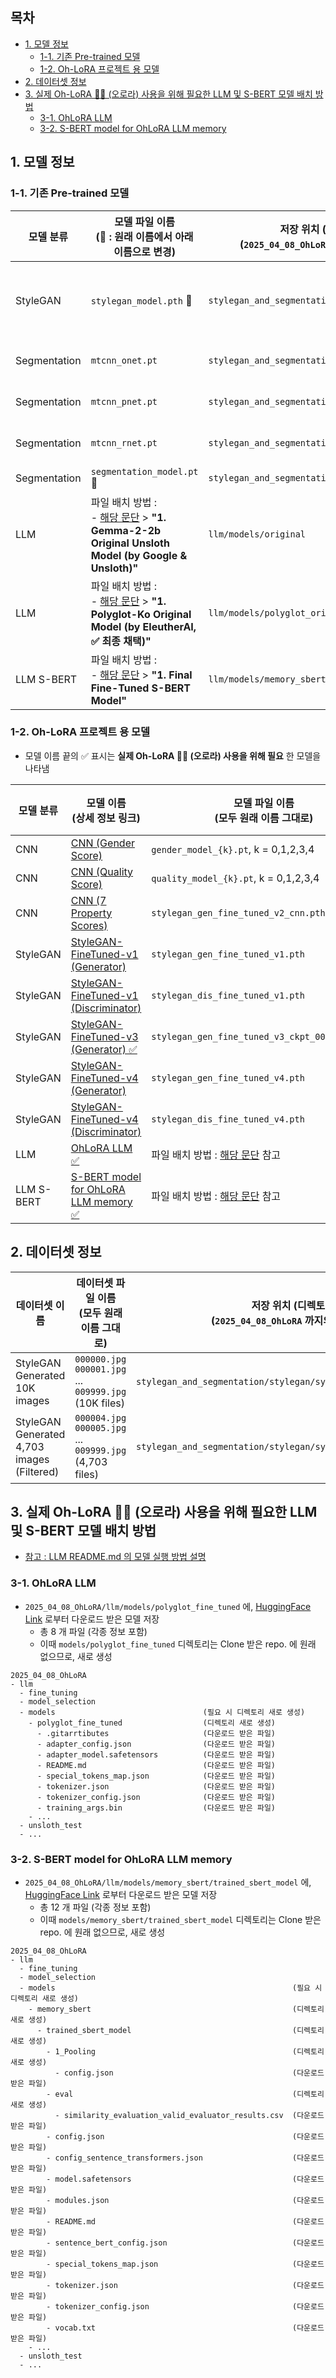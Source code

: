 ## 목차

* [1. 모델 정보](#1-모델-정보)
  * [1-1. 기존 Pre-trained 모델](#1-1-기존-pre-trained-모델)
  * [1-2. Oh-LoRA 프로젝트 용 모델](#1-2-oh-lora-프로젝트-용-모델)
* [2. 데이터셋 정보](#2-데이터셋-정보)
* [3. 실제 Oh-LoRA 👱‍♀️ (오로라) 사용을 위해 필요한 LLM 및 S-BERT 모델 배치 방법](#3-실제-oh-lora--오로라-사용을-위해-필요한-llm-및-s-bert-모델-배치-방법)
  * [3-1. OhLoRA LLM](#3-1-ohlora-llm)
  * [3-2. S-BERT model for OhLoRA LLM memory](#3-2-s-bert-model-for-ohlora-llm-memory)

## 1. 모델 정보

### 1-1. 기존 Pre-trained 모델

| 모델 분류        | 모델 파일 이름<br>(🔄 : 원래 이름에서 아래 이름으로 변경)                                                                                                         | 저장 위치 (디렉토리)<br>(```2025_04_08_OhLoRA``` 까지의 경로 제외) | 다운로드 주소 (출처)                                                                                                              |
|--------------|-----------------------------------------------------------------------------------------------------------------------------------------------|-----------------------------------------------------|---------------------------------------------------------------------------------------------------------------------------|
| StyleGAN     | ```stylegan_model.pth``` 🔄                                                                                                                   | ```stylegan_and_segmentation/stylegan```            | [GenForce GitHub](https://github.com/genforce/genforce/blob/master/MODEL_ZOO.md) > StyleGAN Ours > celeba_partial-256x256 |
| Segmentation | ```mtcnn_onet.pt```                                                                                                                           | ```stylegan_and_segmentation/segmentation/models``` | [FaceNet Timesler GitHub](https://github.com/timesler/facenet-pytorch/blob/master/data)                                   |
| Segmentation | ```mtcnn_pnet.pt```                                                                                                                           | ```stylegan_and_segmentation/segmentation/models``` | [FaceNet Timesler GitHub](https://github.com/timesler/facenet-pytorch/blob/master/data)                                   |
| Segmentation | ```mtcnn_rnet.pt```                                                                                                                           | ```stylegan_and_segmentation/segmentation/models``` | [FaceNet Timesler GitHub](https://github.com/timesler/facenet-pytorch/blob/master/data)                                   |
| Segmentation | ```segmentation_model.pt``` 🔄                                                                                                                | ```stylegan_and_segmentation/segmentation/models``` | [FaceXFormer HuggingFace](https://huggingface.co/kartiknarayan/facexformer/tree/main/ckpts)                               |
| LLM          | 파일 배치 방법 :<br>- [해당 문단](llm/README.md#4-1-prepare-model-gemma-2-2b-based) > **"1. Gemma-2-2b Original Unsloth Model (by Google & Unsloth)"**  | ```llm/models/original```                           | [Gemma-2 2B HuggingFace](https://huggingface.co/unsloth/gemma-2-2b-it/tree/main)                                          |
| LLM          | 파일 배치 방법 :<br>- [해당 문단](llm/README.md#4-2-prepare-model-polyglot-ko-13b-based) > **"1. Polyglot-Ko Original Model (by EleutherAI, ✅ 최종 채택)"** | ```llm/models/polyglot_original```                  | [Polyglot-Ko 1.3B HuggingFace](https://huggingface.co/EleutherAI/polyglot-ko-1.3b/tree/main)                              |
| LLM S-BERT   | 파일 배치 방법 :<br>- [해당 문단](llm/README.md#4-3-prepare-s-bert-model) > **"1. Final Fine-Tuned S-BERT Model"**                                      | ```llm/models/memory_sbert/trained_sbert_model```   | [RoBERTa-base HuggingFace](https://huggingface.co/klue/roberta-base/tree/main)                                            |                                      

### 1-2. Oh-LoRA 프로젝트 용 모델

* 모델 이름 끝의 ✅ 표시는 **실제 Oh-LoRA 👱‍♀️ (오로라) 사용을 위해 필요** 한 모델을 나타냄

| 모델 분류      | 모델 이름<br>(상세 정보 링크)                                                                                              | 모델 파일 이름<br>(모두 원래 이름 그대로)                                     | 저장 위치 (디렉토리)<br>(```2025_04_08_OhLoRA``` 까지의 경로 제외) | 다운로드 주소 (출처)                                                                                  |
|------------|------------------------------------------------------------------------------------------------------------------|----------------------------------------------------------------|-----------------------------------------------------|-----------------------------------------------------------------------------------------------|
| CNN        | [CNN (Gender Score)](stylegan_and_segmentation/README.md#3-2-cnn-model-성별-이미지-품질)                                | ```gender_model_{k}.pt```, k = 0,1,2,3,4                       | ```stylegan_and_segmentation/cnn/models```          | [Hugging Face](https://huggingface.co/daebakgazua/250408_OhLoRA_CNNs/tree/main)               |
| CNN        | [CNN (Quality Score)](stylegan_and_segmentation/README.md#3-2-cnn-model-성별-이미지-품질)                               | ```quality_model_{k}.pt```, k = 0,1,2,3,4                      | ```stylegan_and_segmentation/cnn/models```          | [Hugging Face](https://huggingface.co/daebakgazua/250408_OhLoRA_CNNs/tree/main)               |
| CNN        | [CNN (7 Property Scores)](stylegan_and_segmentation/README.md#3-3-cnn-model-나머지-핵심-속성-값-7개)                      | ```stylegan_gen_fine_tuned_v2_cnn.pth```                       | ```stylegan_and_segmentation/stylegan_modified```   | [Hugging Face](https://huggingface.co/daebakgazua/250408_OhLoRA_StyleGAN_FineTuned/tree/main) |
| StyleGAN   | [StyleGAN-FineTuned-v1 (Generator)](stylegan_and_segmentation/README.md#3-1-image-generation-model-stylegan)     | ```stylegan_gen_fine_tuned_v1.pth```                           | ```stylegan_and_segmentation/stylegan_modified```   | [Hugging Face](https://huggingface.co/daebakgazua/250408_OhLoRA_StyleGAN_FineTuned/tree/main) |
| StyleGAN   | [StyleGAN-FineTuned-v1 (Discriminator)](stylegan_and_segmentation/README.md#3-1-image-generation-model-stylegan) | ```stylegan_dis_fine_tuned_v1.pth```                           | ```stylegan_and_segmentation/stylegan_modified```   | [Hugging Face](https://huggingface.co/daebakgazua/250408_OhLoRA_StyleGAN_FineTuned/tree/main) |
| StyleGAN   | [StyleGAN-FineTuned-v3 (Generator) ✅](stylegan_and_segmentation/README.md#3-1-image-generation-model-stylegan)   | ```stylegan_gen_fine_tuned_v3_ckpt_0005_gen.pth```             | ```stylegan_and_segmentation/stylegan_modified```   | [Hugging Face](https://huggingface.co/daebakgazua/250408_OhLoRA_StyleGAN_FineTuned/tree/main) |
| StyleGAN   | [StyleGAN-FineTuned-v4 (Generator)](stylegan_and_segmentation/README.md#3-1-image-generation-model-stylegan)     | ```stylegan_gen_fine_tuned_v4.pth```                           | ```stylegan_and_segmentation/stylegan_modified```   | [Hugging Face](https://huggingface.co/daebakgazua/250408_OhLoRA_StyleGAN_FineTuned/tree/main) |
| StyleGAN   | [StyleGAN-FineTuned-v4 (Discriminator)](stylegan_and_segmentation/README.md#3-1-image-generation-model-stylegan) | ```stylegan_dis_fine_tuned_v4.pth```                           | ```stylegan_and_segmentation/stylegan_modified```   | [Hugging Face](https://huggingface.co/daebakgazua/250408_OhLoRA_StyleGAN_FineTuned/tree/main) |
| LLM        | [OhLoRA LLM ✅](llm/README.md#2-how-to-run-fine-tuning)                                                           | 파일 배치 방법 : [해당 문단](#3-1-ohlora-llm) 참고                         | ```llm/models/polyglot_fine_tuned```                | [Hugging Face](https://huggingface.co/daebakgazua/250408_OhLoRA_LLM/tree/main)                |
| LLM S-BERT | [S-BERT model for OhLoRA LLM memory ✅](llm/README.md#3-llm-memory-rag-like-concept)                              | 파일 배치 방법 : [해당 문단](#3-2-s-bert-model-for-ohlora-llm-memory) 참고 | ```llm/models/memory_sbert/trained_sbert_model```   | [Hugging Face](https://huggingface.co/daebakgazua/250408_OhLoRA_LLM_SBERT/tree/main)          |

## 2. 데이터셋 정보

| 데이터셋 이름                                    | 데이터셋 파일 이름<br>(모두 원래 이름 그대로)                                         | 저장 위치 (디렉토리)<br>(```2025_04_08_OhLoRA``` 까지의 경로 제외)                  | 다운로드 주소 (출처)                                                                                   |
|--------------------------------------------|----------------------------------------------------------------------|----------------------------------------------------------------------|------------------------------------------------------------------------------------------------|
| StyleGAN Generated 10K images              | ```000000.jpg``` ```000001.jpg``` ... ```009999.jpg``` (10K files)   | ```stylegan_and_segmentation/stylegan/synthesize_results```          | [Hugging Face](https://huggingface.co/datasets/daebakgazua/250408_OhLoRA_all_generated_images) |
| StyleGAN Generated 4,703 images (Filtered) | ```000004.jpg``` ```000005.jpg``` ... ```009999.jpg``` (4,703 files) | ```stylegan_and_segmentation/stylegan/synthesize_results_filtered``` | [Hugging Face](https://huggingface.co/datasets/daebakgazua/250408_OhLoRA_filtered_images)      |

## 3. 실제 Oh-LoRA 👱‍♀️ (오로라) 사용을 위해 필요한 LLM 및 S-BERT 모델 배치 방법

* [참고 : LLM README.md 의 모델 실행 방법 설명](llm/README.md#4-test--run-model)

### 3-1. OhLoRA LLM

* ```2025_04_08_OhLoRA/llm/models/polyglot_fine_tuned``` 에, [HuggingFace Link](https://huggingface.co/daebakgazua/250408_OhLoRA_LLM/tree/main) 로부터 다운로드 받은 모델 저장
  * 총 8 개 파일 (각종 정보 포함)
  * 이때 ```models/polyglot_fine_tuned``` 디렉토리는 Clone 받은 repo. 에 원래 없으므로, 새로 생성

```
2025_04_08_OhLoRA
- llm
  - fine_tuning
  - model_selection
  - models                                 (필요 시 디렉토리 새로 생성)
    - polyglot_fine_tuned                  (디렉토리 새로 생성)
      - .gitarrtibutes                     (다운로드 받은 파일)
      - adapter_config.json                (다운로드 받은 파일)
      - adapter_model.safetensors          (다운로드 받은 파일)
      - README.md                          (다운로드 받은 파일)
      - special_tokens_map.json            (다운로드 받은 파일)
      - tokenizer.json                     (다운로드 받은 파일)
      - tokenizer_config.json              (다운로드 받은 파일)
      - training_args.bin                  (다운로드 받은 파일)
    - ...
  - unsloth_test
  - ...  
```

### 3-2. S-BERT model for OhLoRA LLM memory

* ```2025_04_08_OhLoRA/llm/models/memory_sbert/trained_sbert_model``` 에, [HuggingFace Link](https://huggingface.co/daebakgazua/250408_OhLoRA_LLM_SBERT/tree/main) 로부터 다운로드 받은 모델 저장
  * 총 12 개 파일 (각종 정보 포함)
  * 이때 ```models/memory_sbert/trained_sbert_model``` 디렉토리는 Clone 받은 repo. 에 원래 없으므로, 새로 생성

```
2025_04_08_OhLoRA
- llm
  - fine_tuning
  - model_selection
  - models                                                     (필요 시 디렉토리 새로 생성)
    - memory_sbert                                             (디렉토리 새로 생성)
      - trained_sbert_model                                    (디렉토리 새로 생성)
        - 1_Pooling                                            (디렉토리 새로 생성)
          - config.json                                        (다운로드 받은 파일)
        - eval                                                 (디렉토리 새로 생성)
          - similarity_evaluation_valid_evaluator_results.csv  (다운로드 받은 파일)
        - config.json                                          (다운로드 받은 파일)
        - config_sentence_transformers.json                    (다운로드 받은 파일)
        - model.safetensors                                    (다운로드 받은 파일)
        - modules.json                                         (다운로드 받은 파일)
        - README.md                                            (다운로드 받은 파일)
        - sentence_bert_config.json                            (다운로드 받은 파일)
        - special_tokens_map.json                              (다운로드 받은 파일)
        - tokenizer.json                                       (다운로드 받은 파일)
        - tokenizer_config.json                                (다운로드 받은 파일)
        - vocab.txt                                            (다운로드 받은 파일)
    - ...
  - unsloth_test
  - ...  
```